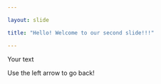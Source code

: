```yaml
---

layout: slide

title: "Hello! Welcome to our second slide!!!"

---
```

	
Your text
	
Use the left arrow to go back!
    
